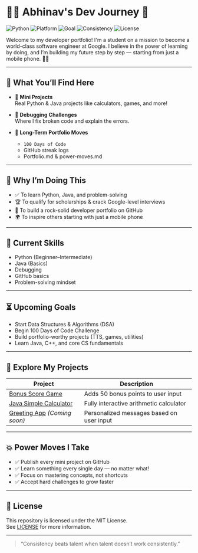 # 👨‍💻 Abhinav's Dev Journey 🚀

![Python](https://img.shields.io/badge/Learning-Python-blue?logo=python)
![Platform](https://img.shields.io/badge/Platform-Mobile-orange)
![Goal](https://img.shields.io/badge/Goal-Google%20Software%20Engineer-brightgreen)
![Consistency](https://img.shields.io/badge/Focus-Consistency%20%26%20Growth-yellow)
![License](https://img.shields.io/badge/License-MIT-green)

Welcome to my developer portfolio! I'm a student on a mission to become a world-class software engineer at Google. I believe in the power of learning by doing, and I’m building my future step by step — starting from just a mobile phone. 📱✨

---

## 📂 What You’ll Find Here

- 🧠 **Mini Projects**  
  Real Python & Java projects like calculators, games, and more!

- 🔧 **Debugging Challenges**  
  Where I fix broken code and explain the errors.

- 🚀 **Long-Term Portfolio Moves**  
  - `100 Days of Code`
  - GitHub streak logs
  - Portfolio.md & power-moves.md

---

## 🧩 Why I’m Doing This

- ✅ To learn Python, Java, and problem-solving
- 🏆 To qualify for scholarships & crack Google-level interviews
- 🎯 To build a rock-solid developer portfolio on GitHub
- 🌍 To inspire others starting with just a mobile phone

---

## 🌟 Current Skills

- Python (Beginner–Intermediate)
- Java (Basics)
- Debugging
- GitHub basics
- Problem-solving mindset

---

## ⏳ Upcoming Goals

- Start Data Structures & Algorithms (DSA)
- Begin 100 Days of Code Challenge
- Build portfolio-worthy projects (TTS, games, utilities)
- Learn Java, C++, and core CS fundamentals

---

## 🔗 Explore My Projects

| Project                                       | Description                                  |
|-----------------------------------------------|----------------------------------------------|
| [Bonus Score Game](https://github.com/abhinav-coding/bonus-score-game) | Adds 50 bonus points to user input           |
| [Java Simple Calculator](https://github.com/abhinav-coding/java-simple-calculator) | Fully interactive arithmetic calculator      |
| [Greeting App](https://github.com/abhinav-coding/greeting-app) *(Coming soon)* | Personalized messages based on user input    |

---

## 💥 Power Moves I Take

- ✅ Publish every mini project on GitHub
- ✅ Learn something every single day — no matter what!
- ✅ Focus on mastering concepts, not shortcuts
- ✅ Accept hard challenges to grow faster

---

## 📜 License

This repository is licensed under the MIT License.  
See [LICENSE](LICENSE) for more information.

---

> “Consistency beats talent when talent doesn’t work consistently.”
